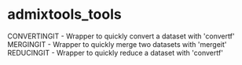 # admixtools_tools

CONVERTINGIT - Wrapper to quickly convert a dataset with 'convertf'
MERGINGIT - Wrapper to quickly merge two datasets with 'mergeit'
REDUCINGIT - Wrapper to quickly reduce a dataset with 'convertf'
